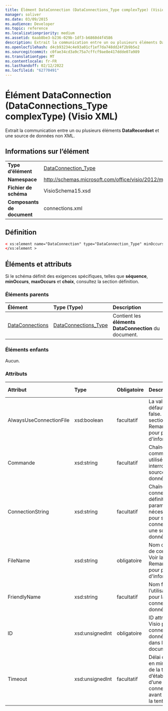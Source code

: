 ```yaml
---
title: Élément DataConnection (DataConnections_Type complexType) (Visio XML)
manager: soliver
ms.date: 03/09/2015
ms.audience: Developer
ms.topic: reference
ms.localizationpriority: medium
ms.assetid: 6aab8be3-b236-029b-1df3-b6860d4f4586
description: Extrait la communication entre un ou plusieurs éléments DataRecordset et une source de données non XML.
ms.openlocfilehash: d4cb93234c4e93a01cf1ef7da748dd24f2b9b5e2
ms.sourcegitcommit: c0fae34cd3a9c75a7cffcf9ae8e417ddde07a989
ms.translationtype: MT
ms.contentlocale: fr-FR
ms.lasthandoff: 02/12/2022
ms.locfileid: "62770491"
---
```

# <a name="dataconnection-element-dataconnections_type-complextype-visio-xml"></a>Élément DataConnection (DataConnections_Type complexType) (Visio XML)

Extrait la communication entre un ou plusieurs éléments **DataRecordset** et une source de données non XML. 
  
## <a name="element-information"></a>Informations sur l’élément

|||
|:-----|:-----|
|**Type d’élément** <br/> |[DataConnection_Type](dataconnection_type-complextypevisio-xml.md) <br/> |
|**Namespace** <br/> |http://schemas.microsoft.com/office/visio/2012/main  <br/> |
|**Fichier de schéma** <br/> |VisioSchema15.xsd  <br/> |
|**Composants de document** <br/> |connections.xml  <br/> |
   
## <a name="definition"></a>Définition

```XML
< xs:element name="DataConnection" type="DataConnection_Type" minOccurs="1" maxOccurs="unbounded" >
</xs:element >
```

## <a name="elements-and-attributes"></a>Éléments et attributs

Si le schéma définit des exigences spécifiques, telles que **séquence**, **minOccurs**, **maxOccurs** et **choix**, consultez la section définition. 
  
### <a name="parent-elements"></a>Éléments parents

|**Élément**|**Type (Type)**|**Description**|
|:-----|:-----|:-----|
|[DataConnections](dataconnections-elementvisio-xml.md) <br/> |[DataConnections_Type](dataconnections_type-complextypevisio-xml.md) <br/> |Contient les **éléments DataConnection** du document. |
   
### <a name="child-elements"></a>Éléments enfants

Aucun.
  
### <a name="attributes"></a>Attributs

|**Attribut**|**Type**|**Obligatoire**|**Description**|**Valeurs possibles**|
|:-----|:-----|:-----|:-----|:-----|
|AlwaysUseConnectionFile  <br/> |xsd:boolean  <br/> |facultatif  <br/> |La valeur par défaut est false. Voir la section Remarques pour plus d'informations. |Valeurs du type xsd:boolean. |
|Commande  <br/> |xsd:string  <br/> |facultatif  <br/> |Chaîne de commande utilisée pour interroger la source de données. |Valeurs du type xsd:string. |
|ConnectionString  <br/> |xsd:string  <br/> |facultatif  <br/> |Chaîne de connexion qui définit les paramètres nécessaires pour se connecter à une source de données. |Valeurs du type xsd:string. |
|FileName  <br/> |xsd:string  <br/> |obligatoire  <br/> |Nom du fichier de connexion. Voir la section Remarques pour plus d'informations. |Valeurs du type xsd:string. |
|FriendlyName  <br/> |xsd:string  <br/> |facultatif  <br/> |Nom fourni par l’utilisateur pour la connexion de données. |Valeurs du type xsd:string. |
|ID  <br/> |xsd:unsignedInt  <br/> |obligatoire  <br/> |ID attribué par Visio pour une connexion donnée, unique dans le document. |Valeurs du type xsd:unsignedInt. |
|Timeout  <br/> |xsd:unsignedInt  <br/> |facultatif  <br/> |Délai d’attente en minutes lors de la tentative d’établissement d’une connexion avant la fin de la tentative. |Valeurs du type xsd:unsignedInt. |
   


